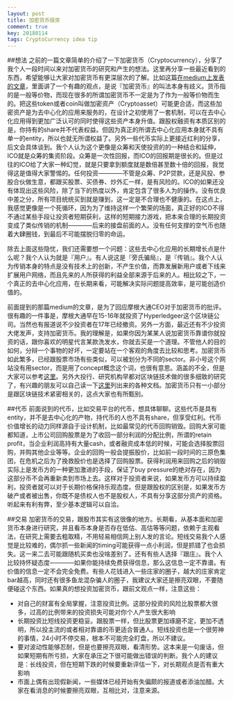 ```yaml
---
layout: post
title: 加密货币投资
comment: true
key: 20180114
tags: CryptoCurrency idea tip
---
```


##想法
之前的一篇文章简单的介绍了一下加密货币（Cryptocurrency），分享了我个人一段时间以来对加密货币的研究和产生的想法。这里再分享一些最近看到的东西，希望能够让大家对加密货币有更深层次的了解。比如这篇[在medium上发表的文章][mediumarticle]，里面讲了一个有趣的观点，是说『加密货币』的叫法本身有歧义。货币指的是一般等价物，而现在很多的所谓加密货币不一定是为了作为一般等价物而生的。把这些token或者coin叫做加密资产（Cryptoasset）可能更合适，而这些加密资产是为去中心化的应用来服务的，在设计之初使用了一套机制，可以在去中心化应用得到更加广泛认可的同时使得这些资产本身升值。跟股权融资有本质区别的是，你持有的share并不代表权益。但因为真正的所谓去中心化应用本身就不具有单一的entity，所以也就无所谓权益了。另外一些代币实际上更接近红利的分享，后文会具体谈到。我个人认为这个更像是众筹和天使投资的的一种结合和延伸，ICO就是众筹的集资阶段。众筹是一次性回报，而ICO的回报期是很长的。但是过往的ICO给了大家一种幻觉，就是只要拿到额度就是数倍甚至数十倍的回报，我觉得这是值得大家警惕的。任何投资————不管是众筹、P2P贷款，还是风投、参股合伙做生意，都跟买股票、买债券、炒外汇一样，是有风险的。ICO的如果还没有体现出这些风险，除了当下的热度以外，肯定包含了很多人为的操作。没有优良中差之分，所有项目统统买到就是赚到，这一定是不合理也不健康的。在这点上，我感觉更像是一个死循环，因为为了维持这样一个繁荣的场面，真正好的ICO不得不通过某些手段让投资者短期获利，这样的短期接力游戏，把本来合理的长期投资变成了类似传销的机制————后来的接盘前面的人。没有任何支撑的空气币也随着大肆圈钱，到最后不可能摆脱归零的命运。


除去上面这些隐忧，我们还需要想一个问题：这些去中心化应用的长期增长点是什么呢？我个人认为就是『用户』。有人说这是『旁氏骗局』，是『传销』。我个人认为传销本身的特点是没有技术上的创新，不产生价值，而靠发展新用户或者下线来扩展用户网络，而且先来的人所获得的利益全部来源于后来的人。相比较之下，一个真正的去中心化应用，在长期来看，可能解决实际问题提高效率，是可能创造价值的。


前面提到的那篇medium的文章，是为了回应摩根大通CEO对于加密货币的批评。很有趣的一件事是，摩根大通早在15-16年就投资了Hyperledgeer这个区块链公司。当然也有报道说不少投资者在17年已经撤资。另外一方面，最近还有不少投资大佬发声，支持加密货币。我的理解是，如果你因为某某人说加密货币靠谱你就投资的话，跟你喜欢的明星代言某款洗发水，你就去买是一个道理。不管他人的目的如何，分辩一个事物的好坏，一定要站在一个客观的角度去比较和思考。加密货币如此繁多，已经跟股票市场有些类似，可以被划分为不同的sector。非小号这个网站没有用sector，而是用了concept概念这个词，也很有意思。涵盖的不全，但是大家可以参考[这里][feixiaohao]。另外大投行、研究机构早都对区块链技术做的很多细致的研究了，有兴趣的朋友可以自己读一下[这里][blockchaindocs]列出来的各种文档。加密货币只有一小部分是跟区块链技术紧密相关的，这点大家也有所甄别。

##代币
前面说到的代币，比如交易平台的代币，想具体聊聊。这些代币是具有entity，并不是去中心化的产物，持代币的人也不具有share，但享受红利。代币价值增长的动力同样源自于设计机制，比如最常见的代币回购销毁。回购大家可能都知道，上市公司回购股票是为了收回一部分利润的分配比例，所谓的retain profit，当企业利润高持有大量cash，或者融资成本低的时候，可能会选择股票回购，并购其他企业等等。企业的回购一般会提振股价，比如前一段时间的三原色集团，在危机之后为了挽救股价也是选择了回购股票。获得利润用来回购之后的销毁实际上是发币方的一种更加激进的手段，保证了buy pressure的绝对存在，因为这部分币不会再重新卖到市场上去。这样对于投资者来说，如果发币方可以持续盈利，投资者就可以对于长期价格保持乐观态度。但是跟股权的区别是，如果发币方破产或者被出售，你既不是债权人也不是股权人，不具有分享这部分资产的资格。听起来有利有弊，至少基本逻辑可以自洽。


##交易
加密货币的交易，跟股市其实有这很像的地方。长期看，从基本面和加密货币本身进行研究，并且看币本身是否存在低估、高估等等问题，依赖于主观看法，在研究上需要去粗取精，不用轻易相信网上别人发的言论。短线交易我个人感觉是比较难的，偶尔抓一些新闻的timing可能获得一点小利润，但是抓错了也会损失。这一来二去可能跟随机买卖也没啥差别了。还有有些人选择『跟庄』。我个人比较持怀疑态度————如果你能持续免费获得信息，那么这信息一定不靠谱。有价值的信息一定不会完全免费。有些人花钱进入一些庄家的圈子，越大的庄家肯定bar越高，同时还有很多鱼龙混杂骗人的圈子，我建议大家还是擦亮双眼，不要随便碰这个东西。如果真的想投资加密货币，跟前文观点一样，注意这些：

* 对自己的财富有全局掌握，注意投资比例。这部分投资的风险比股票都大很多，过高的比例带来的投资损失可能对你个人产生很大影响
* 长期投资比短线投资更稳妥。跟股票一样，但比股票更加琢磨不定，更加不透明，所以投主流的或者相对靠谱的币更适合普通人。短线投资也是一个很劳神的事情，24小时不停交易，根本不可能完全盯盘，所以不建议。
* 要对波动性能够忍耐，但是也要擦亮双眼，看清形势。这本来是一句废话，但如果短期有所亏损，大家在承压之下很可能做出错误的判断。我个人的建议是：长线投资，但在短期下跌的时候要重新评估一下，对长期观点是否有重大影响
* 市面上偶有出现假新闻，一些媒体已经开始有失偏颇的报道或者添油加醋。大家在看消息的时候要擦亮双眼，互相比对，注意来源。



[mediumarticle]: https://blog.chain.com/a-letter-to-jamie-dimon-de89d417cb80
[blockchaindocs]: http://www.the-blockchain.com/docs/
[feixiaohao]: https://www.feixiaohao.com/concept/


